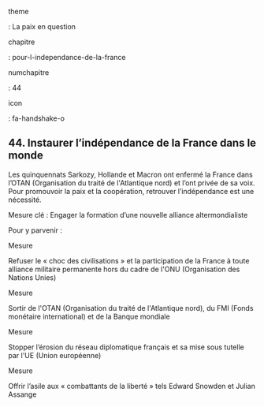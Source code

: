 theme

:   La paix en question

chapitre

:   pour-l-independance-de-la-france

numchapitre

:   44

icon

:   fa-handshake-o

44\. Instaurer l’indépendance de la France dans le monde
---------------------------------------------------

<div class="admonition note">

Les quinquennats Sarkozy, Hollande et Macron ont enfermé la France dans
l’OTAN (Organisation du traité de l'Atlantique nord) et l’ont privée de
sa voix. Pour promouvoir la paix et la coopération, retrouver
l’indépendance est une nécessité.

</div>

Mesure clé : Engager la formation d’une nouvelle alliance
altermondialiste

Pour y parvenir :

<div class="admonition">

Mesure

Refuser le « choc des civilisations » et la participation de la France à
toute alliance militaire permanente hors du cadre de
l'ONU (Organisation des Nations Unies)

</div>

<div class="admonition">

Mesure

Sortir de l'OTAN (Organisation du traité de l'Atlantique nord), du
FMI (Fonds monétaire international) et de la Banque mondiale

</div>

<div class="admonition">

Mesure

Stopper l’érosion du réseau diplomatique français et sa mise sous
tutelle par l'UE (Union européenne)

</div>

<div class="admonition">

Mesure

Offrir l’asile aux « combattants de la liberté » tels Edward Snowden et
Julian Assange

</div>
